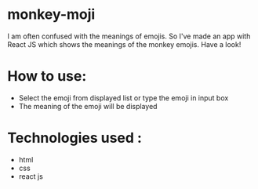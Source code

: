 # monkey-moji
I am often confused with the meanings of emojis. So I've made an app with React JS which shows the meanings of the monkey emojis. Have a look!
# How to use:
* Select the emoji from displayed list or type the emoji in input box
* The meaning of the emoji will be displayed
# Technologies used :
* html
* css
* react js
